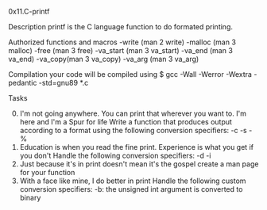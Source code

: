 0x11.C-printf

Description
printf is the C language function to do formated printing.

Authorized functions and macros
-write (man 2 write)
-malloc (man 3 malloc)
-free (man 3 free)
-va_start (man 3 va_start)
-va_end (man 3 va_end)
-va_copy(man 3 va_copy)
-va_arg (man 3 va_arg)

Compilation
your code will be compiled using $ gcc -Wall -Werror -Wextra -pedantic -std=gnu89 *.c

Tasks

0. I'm not going anywhere. You can print that wherever you want to. I'm here and I'm a Spur for life
Write a function that produces output according to a format using the following conversion specifiers:
-c
-s
-%
1. Education is when you read the fine print. Experience is what you get if you don't
Handle the following conversion specifiers:
-d
-i
2. Just because it's in print doesn't mean it's the gospel
create a man page for your function
3. With a face like mine, I do better in print
Handle the following custom conversion specifiers:
-b: the unsigned int argument is converted to binary
